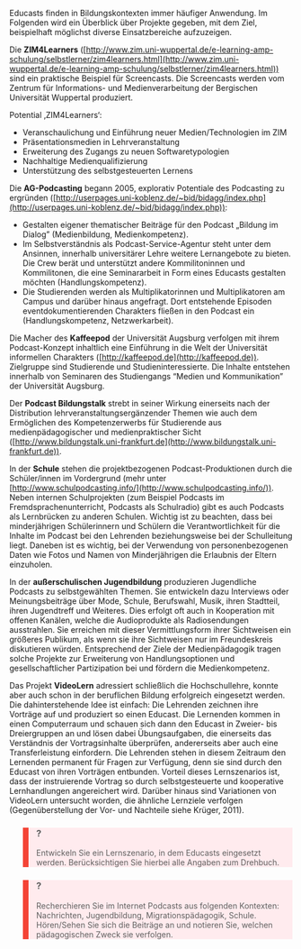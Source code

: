 Educasts finden in Bildungskontexten immer häufiger Anwendung. Im Folgenden wird ein Überblick über Projekte gegeben, mit dem Ziel, beispielhaft möglichst diverse Einsatzbereiche aufzuzeigen.

Die **ZIM4Learners** ([http://www.zim.uni-wuppertal.de/e-learning-amp-schulung/selbstlerner/zim4learners.html](http://www.zim.uni-wuppertal.de/e-learning-amp-schulung/selbstlerner/zim4learners.html)) sind ein praktische Beispiel für Screencasts. Die Screencasts werden vom Zentrum für Informations- und Medienverarbeitung der Bergischen Universität Wuppertal produziert.

Potential ‚ZIM4Learners‘:

- Veranschaulichung und Einführung neuer Medien/Technologien im ZIM
- Präsentationsmedien in Lehrveranstaltung
- Erweiterung des Zugangs zu neuen Softwaretypologien
- Nachhaltige Medienqualifizierung
- Unterstützung des selbstgesteuerten Lernens

Die **AG-Podcasting** begann 2005, explorativ Potentiale des Podcasting zu ergründen ([http://userpages.uni-koblenz.de/~bid/bidagg/index.php](http://userpages.uni-koblenz.de/~bid/bidagg/index.php)):

- Gestalten eigener thematischer Beiträge für den Podcast „Bildung im Dialog” (Medienbildung, Medienkompetenz).
- Im Selbstverständnis als Podcast-Service-Agentur steht unter dem Ansinnen, innerhalb universitärer Lehre weitere Lernangebote zu bieten. Die Crew berät und unterstützt andere Kommilitoninnen und Kommilitonen, die eine Seminararbeit in Form eines Educasts gestalten möchten (Handlungskompetenz).
- Die Studierenden werden als Multiplikatorinnen und Multiplikatoren am Campus und darüber hinaus angefragt. Dort entstehende Episoden eventdokumentierenden Charakters fließen in den Podcast ein (Handlungskompetenz, Netzwerkarbeit).

Die Macher des **Kaffeepod** der Universität Augsburg verfolgen mit ihrem Podcast-Konzept inhaltlich eine Einführung in die Welt der Universität informellen Charakters ([http://kaffeepod.de](http://kaffeepod.de)). Zielgruppe sind Studierende und Studieninteressierte. Die Inhalte entstehen innerhalb von Seminaren des Studiengangs “Medien und Kommunikation” der Universität Augsburg.

Der **Podcast Bildungstalk** strebt in seiner Wirkung einerseits nach der Distribution lehrveranstaltungsergänzender Themen wie auch dem Ermöglichen des Kompetenzerwerbs für Studierende aus medienpädagogischer und medienpraktischer Sicht ([http://www.bildungstalk.uni-frankfurt.de](http://www.bildungstalk.uni-frankfurt.de)).

In der **Schule** stehen die projektbezogenen Podcast-Produktionen durch die Schüler/innen im Vordergrund (mehr unter [http://www.schulpodcasting.info/](http://www.schulpodcasting.info/)). Neben internen Schulprojekten (zum Beispiel Podcasts im Fremdsprachenunterricht, Podcasts als Schulradio) gibt es auch Podcasts als Lernbrücken zu anderen Schulen. Wichtig ist zu beachten, dass bei minderjährigen Schülerinnern und Schülern die Verantwortlichkeit für die Inhalte im Podcast bei den Lehrenden beziehungsweise bei der Schulleitung liegt. Daneben ist es wichtig, bei der Verwendung von personenbezogenen Daten wie Fotos und Namen von Minderjährigen die Erlaubnis der Eltern einzuholen.

In der **außerschulischen Jugendbildung** produzieren Jugendliche Podcasts zu selbstgewählten Themen. Sie entwickeln dazu Interviews oder Meinungsbeiträge über Mode, Schule, Berufswahl, Musik, ihren Stadtteil, ihren Jugendtreff und Weiteres. Dies erfolgt oft auch in Kooperation mit offenen Kanälen, welche die Audioprodukte als Radiosendungen ausstrahlen. Sie erreichen mit dieser Vermittlungsform ihrer Sichtweisen ein größeres Publikum, als wenn sie ihre Sichtweisen nur im Freundeskreis diskutieren würden. Entsprechend der Ziele der Medienpädagogik tragen solche Projekte zur Erweiterung von Handlungsoptionen und gesellschaftlicher Partizipation bei und fördern die Medienkompetenz.

Das Projekt **VideoLern** adressiert schließlich die Hochschullehre, konnte aber auch schon in der beruflichen Bildung erfolgreich eingesetzt werden. Die dahinterstehende Idee ist einfach: Die Lehrenden zeichnen ihre Vorträge auf und produziert so einen Educast. Die Lernenden kommen in einen Computerraum und schauen sich dann den Educast in Zweier- bis Dreiergruppen an und lösen dabei Übungsaufgaben, die einerseits das Verständnis der Vortragsinhalte überprüfen, andererseits aber auch eine Transferleistung einfordern. Die Lehrenden stehen in diesem Zeitraum den Lernenden permanent für Fragen zur Verfügung, denn sie sind durch den Educast von ihren Vorträgen entbunden. Vorteil dieses Lernszenarios ist, dass der instruierende Vortrag so durch selbstgesteuerte und kooperative Lernhandlungen angereichert wird. Darüber hinaus sind Variationen von VideoLern untersucht worden, die ähnliche Lernziele verfolgen (Gegenüberstellung der Vor- und Nachteile siehe Krüger, 2011).

<blockquote style="background: #FFEBEE; border-left: 10px solid #F44336">

### ?

Entwickeln Sie ein Lernszenario, in dem Educasts eingesetzt werden. Berücksichtigen Sie hierbei alle Angaben zum Drehbuch.

</blockquote>

<blockquote style="background: #FFEBEE; border-left: 10px solid #F44336">

### ?

Recherchieren Sie im Internet Podcasts aus folgenden Kontexten: Nachrichten, Jugendbildung, Migrationspädagogik, Schule. Hören/Sehen Sie sich die Beiträge an und notieren Sie, welchen pädagogischen Zweck sie verfolgen.

</blockquote>
